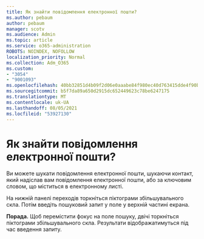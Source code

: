 ```yaml
---
title: Як знайти повідомлення електронної пошти?
ms.author: pebaum
author: pebaum
manager: scotv
ms.audience: Admin
ms.topic: article
ms.service: o365-administration
ROBOTS: NOINDEX, NOFOLLOW
localization_priority: Normal
ms.collection: Adm_O365
ms.custom:
- "3054"
- "9001093"
ms.openlocfilehash: 40bb32851d4b09f2d06e0aaabe84f980ec40d763415dde4f90b5120c242e4bb2
ms.sourcegitcommit: b5f7da89a650d2915dc652449623c78be6247175
ms.translationtype: MT
ms.contentlocale: uk-UA
ms.lasthandoff: 08/05/2021
ms.locfileid: "53927130"
---
```

# <a name="how-do-i-search-for-an-email"></a>Як знайти повідомлення електронної пошти?

Ви можете шукати повідомлення електронної пошти, шукаючи контакт, який надіслав вам повідомлення електронної пошти, або за ключовим словом, що міститься в електронному листі.

На нижній панелі переходів торкніться піктограми збільшувального скла. Потім введіть пошуковий запит у поле у верхній частині екрана. 

**Порада.** Щоб перемістити фокус на поле пошуку, двічі торкніться піктограми збільшувального скла. Результати відображатимуться під час введення запиту. 
